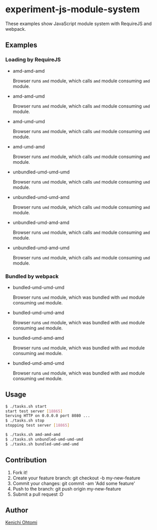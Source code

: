 # experiment-js-module-system

These examples show JavaScript module system with RequireJS and webpack.

## Examples

### Loading by RequireJS

- amd-amd-amd

  Browser runs `amd` module, which calls `amd` module consuming `amd` module.

- amd-amd-umd

  Browser runs `amd` module, which calls `amd` module consuming `umd` module.

- amd-umd-umd

  Browser runs `amd` module, which calls `umd` module consuming `umd` module.

- amd-umd-amd

  Browser runs `amd` module, which calls `umd` module consuming `amd` module.

- unbundled-umd-umd-umd

  Browser runs `umd` module, which calls `umd` module consuming `umd` module.

- unbundled-umd-umd-amd

  Browser runs `umd` module, which calls `umd` module consuming `amd` module.

- unbundled-umd-amd-amd

  Browser runs `umd` module, which calls `amd` module consuming `amd` module.

- unbundled-umd-amd-umd

  Browser runs `umd` module, which calls `amd` module consuming `umd` module.

### Bundled by webpack

- bundled-umd-umd-umd

  Browser runs `umd` module, which was bundled with `umd` module consuming `umd` module.

- bundled-umd-umd-amd

  Browser runs `umd` module, which was bundled with `umd` module consuming `amd` module.

- bundled-umd-amd-amd

  Browser runs `umd` module, which was bundled with `amd` module consuming `amd` module.

- bundled-umd-amd-umd

  Browser runs `umd` module, which was bundled with `amd` module consuming `umd` module.

## Usage

```bash
$ ./tasks.sh start
start test server [18865]
Serving HTTP on 0.0.0.0 port 8080 ...
$ ./tasks.sh stop
stopping test server [18865]

$ ./tasks.sh amd-amd-amd
$ ./tasks.sh unbundled-umd-umd-umd
$ ./tasks.sh bundled-umd-umd-umd
```

## Contribution

1. Fork it!
1. Create your feature branch: git checkout -b my-new-feature
1. Commit your changes: git commit -am 'Add some feature'
1. Push to the branch: git push origin my-new-feature
1. Submit a pull request :D

## Author

[Kenichi Ohtomi](https://github.com/ohtomi)
